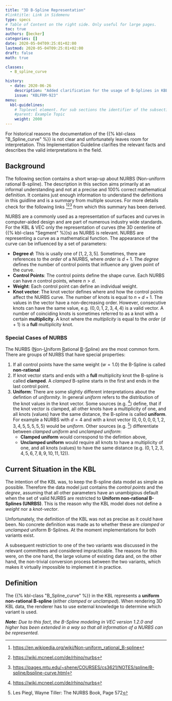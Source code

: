 ```yaml
---
title: "3D B-Spline Representation"
#linktitle: Link in Sidemenu
type: specs
# Table of Content on the right side. Only useful for large pages.
toc: true
authors: [becker]
categories: []
date: 2020-05-04T09:25:01+02:00
lastmod: 2020-05-04T09:25:01+02:00
draft: false
math: true

classes:
  - B_spline_curve

history:
  - date: 2020-06-26
    description: "Added clarification for the usage of B-Splines in KBL."
    issue: "KBLFRM-923"
menu:
  kbl-guidelines:
    # Toplevel element. For sub sections the identifier of the subsection
    #parent: Example Topic
    weight: 2000
---
```


For historical reasons the documentation of the {{% kbl-class "B_Spline_curve" %}} is not clear and unfortunately leaves room for interpretation. This Implementation Guideline clarifies the relevant facts and describes the valid interpretations in the field.

## Background

The following section contains a short wrap-up about NURBS (Non-uniform rational B-spline). The description in this section aims primarily at an informal understanding and not at a precise and 100% correct mathematical definition. It contains just enough information to understand the definitions in this guidline and is a summary from multiple sources. For more details check for the following links [^1][^2][^3] from which this summary has been derived.

NURBS are a commonly used as a representation of surfaces and curves in computer-aided design and are part of numerous industry wide standards. For the KBL & VEC only the representation of curves (the 3D centerline of {{% kbl-class "Segment" %}}s) as NURBS is relevant. NURBS are representing a curve as a mathematical function. The appearance of the curve can be influenced by a set of parameters:

* **Degree $d$:** This is usally one of $\left [1,2,3,5 \right ]$. Sometimes, there are references to the *order* of a NURBS, where *order* is $d + 1$. The *degree* defines the number of control points that influence any given point of the curve. 
* **Control Points**: The control points define the shape curve. Each NURBS can have $n$ control points, where $n > d$.
* **Weight**: Each control point can define an individual weight.
* **Knot vector**: The knot vector defines where and how the control points affect the NURBS curve. The number of knots is equal to $n + d + 1$. The values in the vector have a non-decreasing order. However, consecutive knots can have the same value, e.g. $(0,0,1,2,3,4,4)$ is a valid vector. A number of coinciding knots is sometimes referred to as a knot with a certain **multiplicity**. A knot where the *multiplicity* is equal to the *order* ($d+1$) is a **full** multiplicity knot. 

### Special Cases of NURBS

The NURBS (<u>N</u>on-<u>U</u>niform <u>R</u>ational <u>B</u>-<u>S</u>pline) are the most common form. There are groups of NURBS that have special properties: 

1. If all control points have the same weight ($w=1.0$) the B-Spline is called **non-rational**
2. If knot vector starts and ends with a **full** multiplicity knot the B-spline is called **clamped**. A *clamped* B-spline starts in the first and ends in the last control point.
3. **Uniform**: There are some slightly different interpretations about the defintion of *uniformity*. In general *uniform* refers to the distribution of the  knot values in the knot vector. Some sources (e.g. [^2]) define, that if the knot vector is clamped, all other knots have a multiplicity of one, and all knots (values) have the same distance, the B-spline is called **uniform**. For example a NURBS with $d=4$ and with a knot vector $(0,0,0,0,0,1,2,3,4,5,5,5,5,5)$ would be *uniform*. Other sources (e.g. [^4]) differentiate between *clamped uniform* and *unclamped uniform*: 
   * **Clamped uniform** would correspond to the defintion above,
   * **Unclamped uniform** would require all knots to have a multiplicity of one, and all knots (values) to have the same distance (e.g. $(0,1,2,3,4,5,6,7,8,9,10,11,12)$).

## Current Situation in the KBL

The intention of the KBL was, to keep the B-spline data model as simple as possible. Therefore the data model just contains the *control points* and the *degree*, assuming that all other parameters have an unambigious default when the set of valid NURBS are restricted to **Uniform non-rational B-Splines (UNRBS)**. This is the reason why the KBL model does not define a *weight* nor a *knot-vector*. 

Unfortunately, the definition of the KBL was not as precise as it could have been. No concrete definition was made as to whether these are *clamped* or *unclamped* uniform B-Splines. At the moment implementations for both variants exist. 

A subsequent restriction to one of the two variants was discussed in the relevant committees and considered impracticable. The reasons for this were, on the one hand, the large volume of existing data and, on the other hand, the non-trivial conversion process between the two variants, which makes it virtually impossible to implement it in practice.

## Definition

The {{% kbl-class "B_Spline_curve" %}} in the KBL represents a **uniform non-rational B-spline** (either *clamped* or *unclamped*).  When rendering 3D KBL data, the renderer has to use external knowledge to determine which variant is used. 

***Note:** Due to this fact, the B-Spline modeling in VEC version 1.2.0 and higher has been extended in a way so that all information of a NURBS can be represented.*

[^1]: https://en.wikipedia.org/wiki/Non-uniform_rational_B-spline
[^2]: https://wiki.mcneel.com/de/rhino/nurbs
[^3]: https://pages.mtu.edu/~shene/COURSES/cs3621/NOTES/spline/B-spline/bspline-curve.html
[^4]: Les Piegl, Wayne Tiller: The NURBS Book, Page 572
